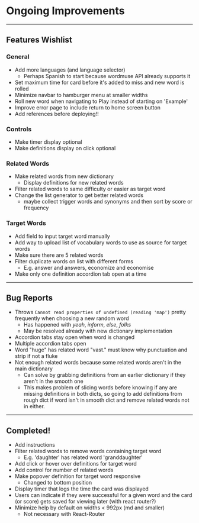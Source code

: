 
# Ongoing Improvements

---

## Features Wishlist

### General

 - Add more languages (and language selector)
   - Perhaps Spanish to start because wordmuse API already supports it
 - Set maximum time for card before it's added to miss and new word is rolled
 - Minimize navbar to hamburger menu at smaller widths
 - Roll new word when navigating to Play instead of starting on 'Example'
 - Improve error page to include return to home screen button
 - Add references before deploying!!

### Controls

 - Make timer display optional
 - Make definitions display on click optional

### Related Words

 - Make related words from new dictionary
   - Display definitions for new related words
 - Filter related words to same difficulty or easier as target word
 - Change the list generator to get better related words
    - maybe collect trigger words and synonyms and then sort by score or frequency

### Target Words

 - Add field to input target word manually
 - Add way to upload list of vocabulary words to use as source for target words
 - Make sure there are 5 related words
 - Filter duplicate words on list with different forms
    - E.g. answer and answers, economize and economise
 - Make only one definition accordion tab open at a time

---

## Bug Reports

 - Throws `Cannot read properties of undefined (reading 'map')` pretty frequently when choosing a new random word
   - Has happened with *yeah*, *inform*, *else*, *folks*
   - May be resolved already with new dictionary implementation
 - Accordion tabs stay open when word is changed
 - Multiple accordion tabs open
 - Word "huge" has related word "vast." must know why punctuation and strip if not a fluke
 - Not enough related words because some related words aren't in the main dictionary
   - Can solve by grabbing definitions from an earlier dictionary if they aren't in the smooth one
   - This makes problem of slicing words before knowing if any are missing definitions in both dicts, so going to add definitions from rough dict if word isn't in smooth dict and remove related words not in either.
---

## Completed!

 - Add instructions
 - Filter related words to remove words containing target word
   - E.g. 'daughter' has related word 'granddaughter'
 - Add click or hover over definitions for target word
 - Add control for number of related words
 - Make popover definition for target word responsive
   - Changed to bottom position
 - Display timer that logs the time the card was displayed
 - Users can indicate if they were successful for a given word and the card (or score) gets saved for viewing later (with react router?)
 - Minimize help by default on widths < 992px (md and smaller)
   - Not necessary with React-Router